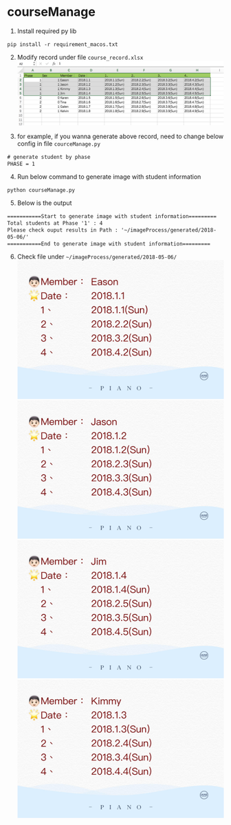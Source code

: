 # courseManage

1. Install required py lib

```
pip install -r requirement_macos.txt
```

2. Modify record under file `course_record.xlsx`
![](https://github.com/easonlau02/courseManage/blob/master/temp/excel_template.png "excel_template.png")

3. for example, if you wanna generate above record, need to change below config in file `courceManage.py`
```
# generate student by phase
PHASE = 1
```

4. Run below command to generate image with student information

```
python courseManage.py
```

5. Below is the output
```
===========Start to generate image with student information=========
Total students at Phase '1' : 4
Please check ouput results in Path : '~/imageProcess/generated/2018-05-06/'
===========End to generate image with student information=========
```

6. Check file under `~/imageProcess/generated/2018-05-06/`
![Eason](https://github.com/easonlau02/courseManage/blob/master/temp/Eason.jpeg "Eason.jpeg")
![Jason](https://github.com/easonlau02/courseManage/blob/master/temp/Jason.jpeg "Jason.jpeg")
![Jim](https://github.com/easonlau02/courseManage/blob/master/temp/Jim.jpeg "Jim.jpeg")
![Kimmy](https://github.com/easonlau02/courseManage/blob/master/temp/Kimmy.jpeg "Kimmy.jpeg")

